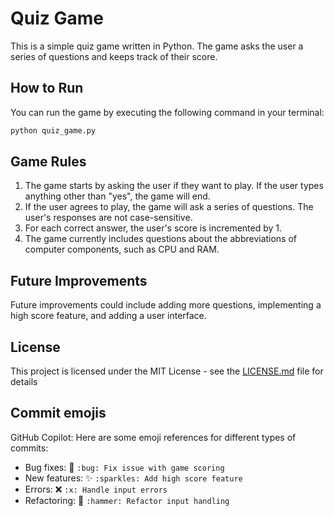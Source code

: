  # Quiz Game

This is a simple quiz game written in Python. The game asks the user a series of questions and keeps track of their score.

## How to Run

You can run the game by executing the following command in your terminal:

```bash
python quiz_game.py
```

## Game Rules

1. The game starts by asking the user if they want to play. If the user types anything other than "yes", the game will end.
2. If the user agrees to play, the game will ask a series of questions. The user's responses are not case-sensitive.
3. For each correct answer, the user's score is incremented by 1.
4. The game currently includes questions about the abbreviations of computer components, such as CPU and RAM.

## Future Improvements

Future improvements could include adding more questions, implementing a high score feature, and adding a user interface.

## License

This project is licensed under the MIT License - see the [LICENSE.md](LICENSE) file for details

## Commit emojis 

GitHub Copilot: Here are some emoji references for different types of commits:

- Bug fixes: :bug: `:bug: Fix issue with game scoring`
- New features: :sparkles: `:sparkles: Add high score feature`
- Errors: :x: `:x: Handle input errors`
- Refactoring: :hammer: `:hammer: Refactor input handling`


